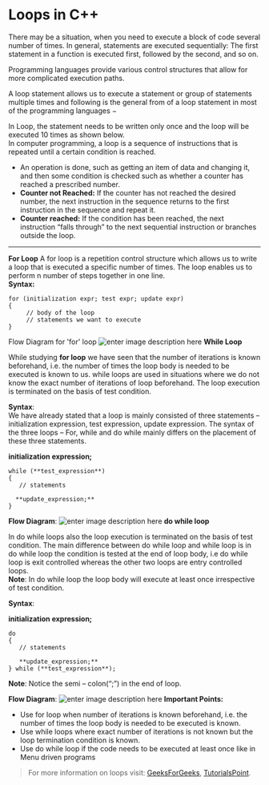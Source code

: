 # Loops in C++

There may be a situation, when you need to execute a block of code several number of times. In general, statements are executed sequentially: The first statement in a function is executed first, followed by the second, and so on.

Programming languages provide various control structures that allow for more complicated execution paths.

A loop statement allows us to execute a statement or group of statements multiple times and following is the general from of a loop statement in most of the programming languages −

In Loop, the statement needs to be written only once and the loop will be executed 10 times as shown below.  
In computer programming, a loop is a sequence of instructions that is repeated until a certain condition is reached.

-   An operation is done, such as getting an item of data and changing it, and then some condition is checked such as whether a counter has reached a prescribed number.
-   **Counter not Reached:** If the counter has not reached the desired number, the next instruction in the sequence returns to the first instruction in the sequence and repeat it.
-   **Counter reached:**  If the condition has been reached, the next instruction “falls through” to the next sequential instruction or branches outside the loop.

---
**For Loop**
A for loop is a repetition control structure which allows us to write a loop that is executed a specific number of times. The loop enables us to perform n number of steps together in one line.  
**Syntax:**
```
for (initialization expr; test expr; update expr)
{    
     // body of the loop
     // statements we want to execute
}
```
Flow Diagram for 'for' loop
![enter image description here](https://media.geeksforgeeks.org/wp-content/uploads/loops.png)
**While Loop**

While studying  **for loop**  we have seen that the number of iterations is known beforehand, i.e. the number of times the loop body is needed to be executed is known to us. while loops are used in situations where we do not know the exact number of iterations of loop beforehand. The loop execution is terminated on the basis of test condition.

**Syntax**:  
We have already stated that a loop is mainly consisted of three statements – initialization expression, test expression, update expression. The syntax of the three loops – For, while and do while mainly differs on the placement of these three statements.

**initialization expression;**
```
while (**test_expression**)
{
   // statements
 
  **update_expression;**
}
```
**Flow Diagram**:
![enter image description here](https://media.geeksforgeeks.org/wp-content/uploads/php-while-loop.jpg)
**do while loop**

In do while loops also the loop execution is terminated on the basis of test condition. The main difference between do while loop and while loop is in do while loop the condition is tested at the end of loop body, i.e do while loop is exit controlled whereas the other two loops are entry controlled loops.  
**Note**: In do while loop the loop body will execute at least once irrespective of test condition.

  

  

**Syntax**:

**initialization expression;**
```
do
{
   // statements

   **update_expression;**
} while (**test_expression**);
```
**Note**: Notice the semi – colon(“;”) in the end of loop.

**Flow Diagram**:
![enter image description here](https://media.geeksforgeeks.org/wp-content/uploads/php-do-while.jpg)
**Important Points:**

-   Use for loop when number of iterations is known beforehand, i.e. the number of times the loop body is needed to be executed is known.
-   Use while loops where exact number of iterations is not known but the loop termination condition is known.
-   Use do while loop if the code needs to be executed at least once like in Menu driven programs

> For more information on loops visit: [GeeksForGeeks](https://www.geeksforgeeks.org/loops-in-c-and-cpp/), [TutorialsPoint](https://www.tutorialspoint.com/cplusplus/cpp_loop_types.htm).